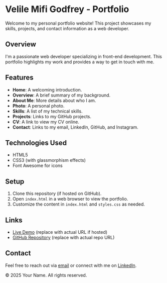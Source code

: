 # Velile Mifi Godfrey - Portfolio

Welcome to my personal portfolio website! This project showcases my skills, projects, and contact information as a web developer.

## Overview
I'm a passionate web developer specializing in front-end development. This portfolio highlights my work and provides a way to get in touch with me.

## Features
- **Home**: A welcoming introduction.
- **Overview**: A brief summary of my background.
- **About Me**: More details about who I am.
- **Photo**: A personal photo.
- **Skills**: A list of my technical skills.
- **Projects**: Links to my GitHub projects.
- **CV**: A link to view my CV online.
- **Contact**: Links to my email, LinkedIn, GitHub, and Instagram.

## Technologies Used
- HTML5
- CSS3 (with glassmorphism effects)
- Font Awesome for icons

## Setup
1. Clone this repository (if hosted on GitHub).
2. Open `index.html` in a web browser to view the portfolio.
3. Customize the content in `index.html` and `styles.css` as needed.

## Links
- [Live Demo](#) (replace with actual URL if hosted)
- [GitHub Repository](#) (replace with actual repo URL)

## Contact
Feel free to reach out via [email](mailto:mififvelile@gamil.com) or connect with me on [LinkedIn](https://linkedin.com/in/velile-mifi).

© 2025 Your Name. All rights reserved.